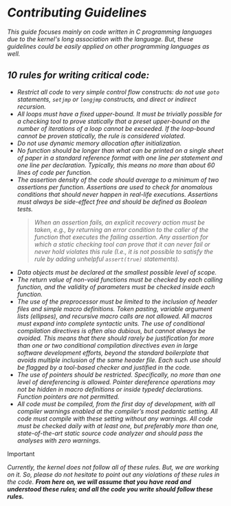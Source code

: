 # *Contributing Guidelines*
*This guide focuses mainly on code written in C programming languages due to the kernel's long association with the language. But, these guidelines could be easily applied on other programming languages as well.*

## *10 rules for writing critical code:*
 - *Restrict all code to very simple control flow constructs: do not use `goto` statements, `setjmp` or `longjmp` constructs, and direct or indirect recursion.*
 - *All loops must have a fixed upper-bound. It must be trivially possible for a checking tool to prove statically that a preset upper-bound on the number of iterations of a loop cannot be exceeded. If the loop-bound cannot be proven statically, the rule is considered violated.*
 - *Do not use dynamic memory allocation after initialization.*
 - *No function should be longer than what can be printed on a single sheet of paper in a standard reference format with one line per statement and one line per declaration. Typically, this means no more than about 60 lines of code per function.*
 - *The assertion density of the code should average to a minimum of two assertions per function. Assertions are used to check for anomalous conditions that should never happen in real-life executions. Assertions must always be side-effect free and should be defined as Boolean tests.*
   > *When an assertion fails, an explicit recovery action must be taken, e.g., by returning an error condition to the caller of the function that executes the failing assertion. Any assertion for which a static checking tool can prove that it can never fail or never hold violates this rule (I.e., it is not possible to satisfy the rule by adding unhelpful `assert(true)` statements).*
 - *Data objects must be declared at the smallest possible level of scope.*
 - *The return value of non-void functions must be checked by each calling function, and the validity of parameters must be checked inside each function.*
 - *The use of the preprocessor must be limited to the inclusion of header files and simple macro definitions. Token pasting, variable argument lists (ellipses), and recursive macro calls are not allowed. All macros must expand into complete syntactic units. The use of conditional compilation directives is often also dubious, but cannot always be avoided. This means that there should rarely be justification for more than one or two conditional compilation directives even in large software development efforts, beyond the standard boilerplate that avoids multiple inclusion of the same header file. Each such use should be flagged by a tool-based checker and justified in the code.*
 - *The use of pointers should be restricted. Specifically, no more than one level of dereferencing is allowed. Pointer dereference operations may not be hidden in macro definitions or inside typedef declarations. Function pointers are not permitted.*
 - *All code must be compiled, from the first day of development, with all compiler warnings enabled at the compiler’s most pedantic setting. All code must compile with these setting without any warnings. All code must be checked daily with at least one, but preferably more than one, state-of-the-art static source code analyzer and should pass the analyses with zero warnings.*

> [!IMPORTANT]  
> *Currently, the kernel does not follow all of these rules. But, we are working on it. So, please do not hesitate to point out any violations of these rules in the code.* ***From here on, we will assume that you have read and understood these rules; and all the code you write should follow these rules.***
